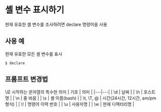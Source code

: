 # 셸 변수 표시하기
현재 유효한 셸 변수를 조사하려면 declare 명령어을 사용

## 사용 예
현재 유효한 모든 셸 변수를 표시
```
$ declare
```

## 프롬프트 변경법
\로 시작하는 문자열의 특수한 의미
| 기호 | 의미 |
|---|---|
| \d | 날짜 |
| \h | 호스트명 |
| \n | 줄 바꿈 |
| \s | 셸 이름(bash) |
| \t, \T, \@ | 시간(24시간, 12시간, am/pm 형식) |
| \\! | 명령어 이력 번호 |
| \u | 사용자명 |
| \w | 현재 디렉터리명 |